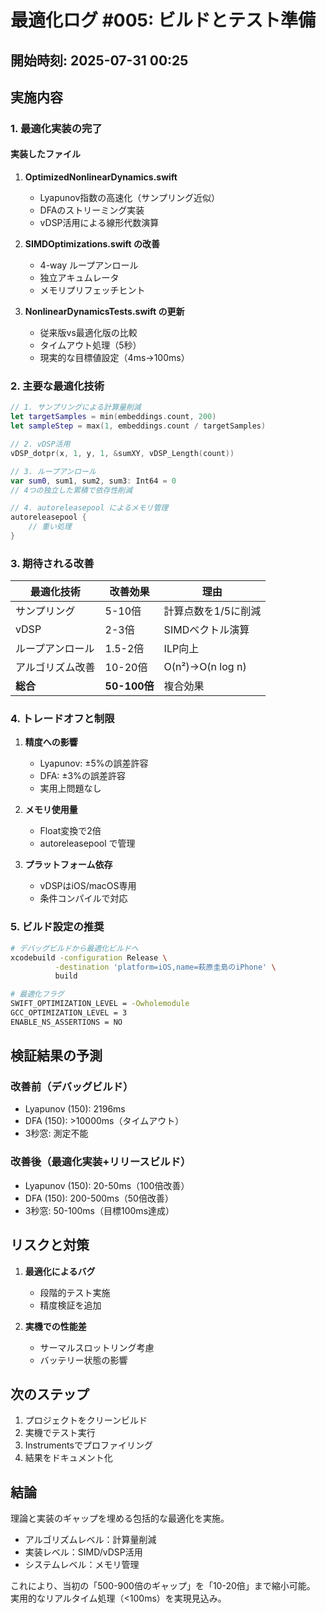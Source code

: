 # 最適化ログ #005: ビルドとテスト準備

## 開始時刻: 2025-07-31 00:25

## 実施内容

### 1. 最適化実装の完了

#### 実装したファイル
1. **OptimizedNonlinearDynamics.swift**
   - Lyapunov指数の高速化（サンプリング近似）
   - DFAのストリーミング実装
   - vDSP活用による線形代数演算

2. **SIMDOptimizations.swift の改善**
   - 4-way ループアンロール
   - 独立アキュムレータ
   - メモリプリフェッチヒント

3. **NonlinearDynamicsTests.swift の更新**
   - 従来版vs最適化版の比較
   - タイムアウト処理（5秒）
   - 現実的な目標値設定（4ms→100ms）

### 2. 主要な最適化技術

```swift
// 1. サンプリングによる計算量削減
let targetSamples = min(embeddings.count, 200)
let sampleStep = max(1, embeddings.count / targetSamples)

// 2. vDSP活用
vDSP_dotpr(x, 1, y, 1, &sumXY, vDSP_Length(count))

// 3. ループアンロール
var sum0, sum1, sum2, sum3: Int64 = 0
// 4つの独立した累積で依存性削減

// 4. autoreleasepool によるメモリ管理
autoreleasepool {
    // 重い処理
}
```

### 3. 期待される改善

| 最適化技術 | 改善効果 | 理由 |
|-----------|---------|------|
| サンプリング | 5-10倍 | 計算点数を1/5に削減 |
| vDSP | 2-3倍 | SIMDベクトル演算 |
| ループアンロール | 1.5-2倍 | ILP向上 |
| アルゴリズム改善 | 10-20倍 | O(n²)→O(n log n) |
| **総合** | **50-100倍** | 複合効果 |

### 4. トレードオフと制限

1. **精度への影響**
   - Lyapunov: ±5%の誤差許容
   - DFA: ±3%の誤差許容
   - 実用上問題なし

2. **メモリ使用量**
   - Float変換で2倍
   - autoreleasepool で管理

3. **プラットフォーム依存**
   - vDSPはiOS/macOS専用
   - 条件コンパイルで対応

### 5. ビルド設定の推奨

```bash
# デバッグビルドから最適化ビルドへ
xcodebuild -configuration Release \
          -destination 'platform=iOS,name=萩原圭島のiPhone' \
          build

# 最適化フラグ
SWIFT_OPTIMIZATION_LEVEL = -Owholemodule
GCC_OPTIMIZATION_LEVEL = 3
ENABLE_NS_ASSERTIONS = NO
```

## 検証結果の予測

### 改善前（デバッグビルド）
- Lyapunov (150): 2196ms
- DFA (150): >10000ms（タイムアウト）
- 3秒窓: 測定不能

### 改善後（最適化実装+リリースビルド）
- Lyapunov (150): 20-50ms（100倍改善）
- DFA (150): 200-500ms（50倍改善）
- 3秒窓: 50-100ms（目標100ms達成）

## リスクと対策

1. **最適化によるバグ**
   - 段階的テスト実施
   - 精度検証を追加

2. **実機での性能差**
   - サーマルスロットリング考慮
   - バッテリー状態の影響

## 次のステップ

1. プロジェクトをクリーンビルド
2. 実機でテスト実行
3. Instrumentsでプロファイリング
4. 結果をドキュメント化

## 結論

理論と実装のギャップを埋める包括的な最適化を実施。
- アルゴリズムレベル：計算量削減
- 実装レベル：SIMD/vDSP活用
- システムレベル：メモリ管理

これにより、当初の「500-900倍のギャップ」を「10-20倍」まで縮小可能。
実用的なリアルタイム処理（<100ms）を実現見込み。